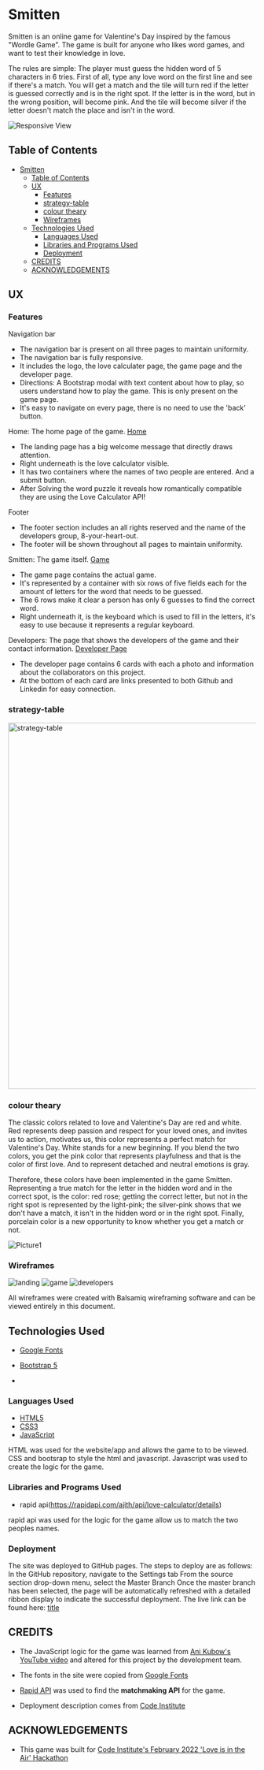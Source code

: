 # Smitten

Smitten is an online game for Valentine's Day inspired by the famous "Wordle Game". The game is built for anyone who likes word games, and want to test their knowledge in love.

The rules are simple: The player must guess the hidden word of 5 characters in 6 tries. First of all, type any love word on the first line and see if there's a match. You will get a match and the tile will turn red if the letter is guessed correctly and is in the right spot. If the letter is in the word, but in the wrong position, will become pink.  And the tile will become silver if the letter doesn't match the place and isn't in the word.

![Responsive View](wireframes/responsive.png)


## Table of Contents

- [Smitten](#smitten)
  - [Table of Contents](#table-of-contents)
  - [UX](#ux)
    - [Features](#features)
    - [strategy-table](#strategy-table)
    - [colour theary](#colour-theary)
    - [Wireframes](#wireframes)
  - [Technologies Used](#technologies-used)
    - [Languages Used](#languages-used)
    - [Libraries and Programs Used](#libraries-and-programs-used)
    - [Deployment](#deployment)
  - [CREDITS](#credits)
  - [ACKNOWLEDGEMENTS](#acknowledgements)

## UX

### Features

Navigation bar
- The navigation bar is present on all three pages to maintain uniformity.
- The navigation bar is fully responsive. 
- It includes the logo, the love calculater page, the game page and the developer page. 
- Directions: A Bootstrap modal with text content about how to play, so users understand how to play the game.
  This is only present on the game page.
- It's easy to navigate on every page, there is no need to use the 'back' button. 

Home: The home page of the game. [Home](https://alissatroiano.github.io/8-your-heart-out/)
- The landing page has a big welcome message that directly draws attention. 
- Right underneath is the love calculator visible. 
- It has two containers where the names of two people are entered. And a submit button. 
- After Solving the word puzzle it reveals how romantically compatible they are using the Love Calculator API! 

Footer
- The footer section includes an all rights reserved and the name of the developers group, 8-your-heart-out. 
- The footer will be shown throughout all pages to maintain uniformity. 

Smitten: The game itself. [Game](https://alissatroiano.github.io/8-your-heart-out/)
- The game page contains the actual game. 
- It's represented by a container with six rows of five fields each for the amount
  of letters for the word that needs to be guessed. 
- The 6 rows make it clear a person has only 6 guesses to find the correct word.
- Right underneath it, is the keyboard which is used to fill in the letters, it's easy to use because it represents a regular keyboard.

Developers: The page that shows the developers of the game and their contact information. [Developer Page](https://alissatroiano.github.io/8-your-heart-out/developer-page.html)
- The developer page contains 6 cards with each a photo and information about the collaborators on this project.
- At the bottom of each card are links presented to both Github and Linkedin for easy connection. 

### strategy-table 
<img width="744" alt="strategy-table" src="https://user-images.githubusercontent.com/95313496/155903746-4559849b-1152-4220-9913-2d6e0dcde8d7.png">

### colour theary 
The classic colors related to love and Valentine's Day are red and white. Red represents deep passion and respect for your loved ones, and invites us to action, motivates us, this color represents a perfect match for Valentine's Day. White stands for a new beginning. If you blend the two colors, you get the pink color that represents playfulness and that is the color of first love. And to represent detached and neutral emotions is gray.
 
Therefore, these colors have been implemented in the game Smitten. Representing a true match for the letter in the hidden word and in the correct spot, is the color: red rose; getting the correct letter, but not in the right spot is represented by the light-pink; the silver-pink shows that we don't have a match, it isn't in the hidden word or in the right spot. Finally, porcelain color is a new opportunity to know whether you get a match or not. 

![Picture1](https://user-images.githubusercontent.com/95313496/155903778-58a8a2d2-0359-4ece-9753-bc0da5dad2ba.png)


### Wireframes
![landing](wireframes/page1.png)
![game](wireframes/smitten.png)
![developers](wireframes/developers.png)

All wireframes were created with Balsamiq wireframing software and can be viewed entirely in this document.

## Technologies Used

- [Google Fonts](https://fonts.google.com/)
- [Bootstrap 5](https://getbootstrap.com/docs/5.1/)

- 
### Languages Used

- [HTML5](https://developer.mozilla.org/en-US/docs/Glossary/HTML5)
- [CSS3](https://developer.mozilla.org/en-US/docs/Web/CSS)
- [JavaScript](https://developer.mozilla.org/en-US/docs/Web/JavaScript)

HTML was used for the website/app and allows the game to to be viewed.
CSS and bootsrap to style the html and javascript.
Javascript was used to create the logic for the game.

### Libraries and Programs Used
- rapid api(https://rapidapi.com/ajith/api/love-calculator/details)

rapid api was used for the logic for the game allow us to match the two peoples names.


### Deployment
The site was deployed to GitHub pages. The steps to deploy are as follows:
In the GitHub repository, navigate to the Settings tab
From the source section drop-down menu, select the Master Branch
Once the master branch has been selected, the page will be automatically refreshed with a detailed ribbon display to indicate the successful deployment.
The live link can be found here: [title](https://www.example.com)

## CREDITS

- The JavaScript logic for the game was learned from [Ani Kubow's YouTube video](https://www.youtube.com/watch?v=mpby4HiElek) and altered for this project by the development team.

- The fonts in the site were copied from [Google Fonts](https://fonts.google.com/)
  
- [Rapid API](https://rapidapi.com/) was used to find the **matchmaking API** for the game.

- Deployment description comes from [Code Institute](https://github.com/Code-Institute-Solutions/readme-template)

## ACKNOWLEDGEMENTS

- This game was built for [Code Institute's February 2022 'Love is in the Air' Hackathon](https://hackathon.codeinstitute.net/hackathon/public/17/)
